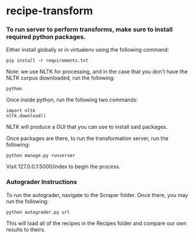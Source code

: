# recipe-transform


### To run server to perform transforms, make sure to install required python packages.
Either install globally or in virtualenv using the following command:

	pip install -r requirements.txt

Note: we use NLTK for processing, and in the case that you don't have the NLTK corpus downloaded, run the following:
	
	python 
Once inside python, run the following two commands:
	
	import nltk
	nltk.download()
	
NLTK will produce a GUI that you can use to install said packages.

Once packages are there, to run the transformation server, run the following:

	python manage.py runserver

Visit 127.0.0.1:5000/index to begin the process.

### Autograder Instructions

To run the autograder, navigate to the Scraper folder.  Once there, you may run the following:
	
	python autograder.py url
	
This will load all of the recipes in the Recipes folder and compare our own results to theirs.

